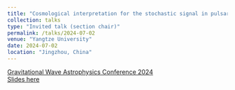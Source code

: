 ```yaml
---
title: "Cosmological interpretation for the stochastic signal in pulsar	timing arrays"
collection: talks
type: "Invited talk (section chair)"
permalink: /talks/2024-07-02
venue: "Yangtze University"
date: 2024-07-02
location: "Jingzhou, China"
---
```


[Gravitational Wave Astrophysics Conference 2024](https://gwac2024.bnu.edu.cn/index/index/listarticle?menuid=14)\
[Slides here](./slides/2024-07-02.pdf)
